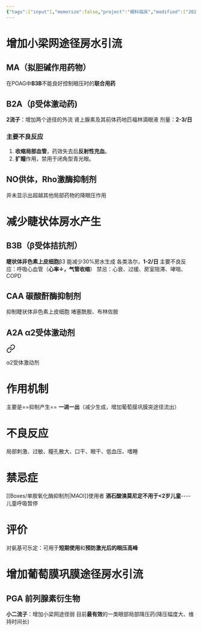 ```yaml
---
{"tags":["input"],"memorize":false,"project":"眼科临床","modified":["2025-06-30","2025-06-28"],"dg-publish":true,"permalink":"/Boxes/降眼压眼药水/","dgPassFrontmatter":true}
---
```



# 增加小梁网途径房水引流
## MA（拟胆碱作用药物）
在POAG中**B3B**不能良好控制眼压时的**联合用药**

## B2A（β受体激动药)
**2流子**：增加两个途径的外流
肾上腺素及其前体药地匹福林滴眼液
剂量：**2-3/日**
### 主要不良反应
1. **收缩局部血管**，药效失去后**反射性充血**。
2. **扩瞳**作用，禁用于闭角型青光眼。

## NO供体，Rho激酶抑制剂
并未显示出超越其他局部药物的降眼压作用


# 减少睫状体房水产生
## B3B（β受体拮抗剂）
**睫状体非色素上皮细胞**β3
能减少30%房水生成
各类洛尔，**1-2/日**
主要不良反应：呼吸心血管（**心率↓，气管收缩**）
禁忌：心衰、过缓、房室阻滞、哮喘、COPD

## CAA 碳酸酐酶抑制剂
抑制睫状体非色素上皮细胞
堵塞酰胺、布林佐胺

## A2A α2受体激动剂

<div class="transclusion internal-embed is-loaded"><a class="markdown-embed-link" href="/Boxes/A2A/" aria-label="Open link"><svg xmlns="http://www.w3.org/2000/svg" width="24" height="24" viewBox="0 0 24 24" fill="none" stroke="currentColor" stroke-width="2" stroke-linecap="round" stroke-linejoin="round" class="svg-icon lucide-link"><path d="M10 13a5 5 0 0 0 7.54.54l3-3a5 5 0 0 0-7.07-7.07l-1.72 1.71"></path><path d="M14 11a5 5 0 0 0-7.54-.54l-3 3a5 5 0 0 0 7.07 7.07l1.71-1.71"></path></svg></a><div class="markdown-embed">




α2受体激动剂
# 作用机制
主要是==抑制产生==
**一进一出**（减少生成，增加葡萄膜巩膜突途径流出）

# 不良反应
局部刺激、过敏、瞳孔散大、口干、眼干、低血压、嗜睡

# **禁忌症**
[[Boxes/单胺氧化酶抑制剂\|MAOI]]使用者
**酒石酸溴莫尼定不用于<2岁儿童**----儿童呼吸暂停

# 评价
对氨基可乐定：可用于**短期使用**和**预防激光后的眼压高峰**


</div></div>



# 增加葡萄膜巩膜途径房水引流
## PGA 前列腺素衍生物
**小二流子**：增加小梁网途径弱
目前**最有效**的一类眼部局部降压药(降压幅度大、维持时间长)